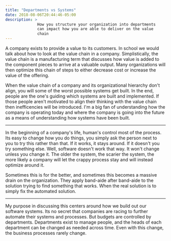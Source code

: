 ```yaml
---
title: "Departments vs Systems"
date: 2018-08-06T20:44:46-05:00
description: >
              How you structure your organization into departments
              can impact how you are able to deliver on the value
              chain
---
```


A company exists to provide a value to its customers. In school we would talk about how to look at the value chain in a company. Simplistically, the value chain is a manufacturing term that discusses how value is added to the component pieces to arrive at a valuable output. Many organizations will then optimize this chain of steps to either decrease cost or increase the value of the offering.

When the value chain of a company and its organizational hierarchy don't align, you will some of the worst possible systems get built. In the end, people are the one's guiding which systems are built and implemented. If those people aren't motivated to align their thinking with the value chain then inefficencies will be introduced. I'm a big fan of understanding how the company is operating today and where the company is going into the future as a means of understanding how systems have been built.

---

In the beginning of a company's life, human's control most of the process. Its easy to change how you do things, you simply ask the person next to you to try this rather than that. If it works, it stays around. If it doesn't you try something else. Well, software doesn't work that way. It won't change unless you change it. The older the system, the scarier the system, the more likely a company will let the crappy process stay and will instead optimize around it.

Sometimes this is for the better, and sometimes this becomes a massive drain on the organization. They apply band-aide after band-aide to the solution trying to find something that works. When the real solution is to simply fix the automated solution.

---

My purpose in discussing this centers around how we build out our software systems. Its no secret that companies are racing to further automate their systems and processes. But budgets are controlled by departments. Departments exist to manage people, and the heads of each department can be changed as needed across time. Even with this change, the business processes rarely change.